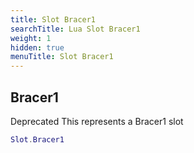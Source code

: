 ```yaml
---
title: Slot Bracer1
searchTitle: Lua Slot Bracer1
weight: 1
hidden: true
menuTitle: Slot Bracer1
---
```

## Bracer1

Deprecated
This represents a Bracer1 slot
```lua
Slot.Bracer1
```